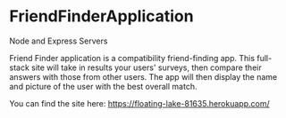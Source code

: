 # FriendFinderApplication

Node and Express Servers

Friend Finder application is a compatibility friend-finding app. This full-stack site will take in results your users' surveys, then compare their answers with those from other users. The app will then display the name and picture of the user with the best overall match.

You can find the site here: <a class="portfolio-item" href="https://floating-lake-81635.herokuapp.com/" target="blank">https://floating-lake-81635.herokuapp.com/</a> 
